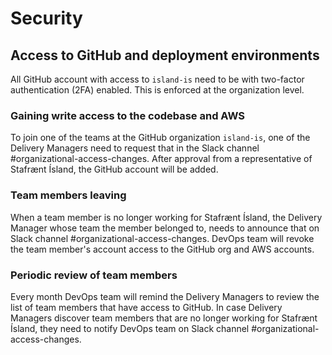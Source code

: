 # Security

## Access to GitHub and deployment environments

All GitHub account with access to `island-is` need to be with two-factor authentication (2FA) enabled. This is enforced at the organization level.

### Gaining write access to the codebase and AWS

To join one of the teams at the GitHub organization `island-is`, one of the Delivery Managers need to request that in the Slack channel #organizational-access-changes. After approval from a representative of Stafrænt Ísland, the GitHub account will be added.

### Team members leaving

When a team member is no longer working for Stafrænt Ísland, the Delivery Manager whose team the member belonged to, needs to announce that on Slack channel #organizational-access-changes. DevOps team will revoke the team member's account access to the GitHub org and AWS accounts.

### Periodic review of team members

Every month DevOps team will remind the Delivery Managers to review the list of team members that have access to GitHub. In case Delivery Managers discover team members that are no longer working for Stafrænt Ísland, they need to notify DevOps team on Slack channel #organizational-access-changes.
